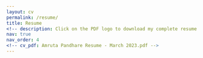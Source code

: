 ```yaml
---
layout: cv
permalink: /resume/
title: Resume
<!-- description: Click on the PDF logo to download my complete resume -->
nav: true
nav_order: 4
<!-- cv_pdf: Amruta Pandhare Resume - March 2023.pdf -->
---
```


